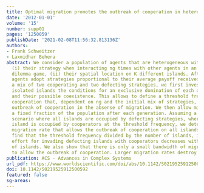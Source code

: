 ```yaml
---
title: Optimal migration promotes the outbreak of cooperation in heterogeneous populations
date: '2012-01-01'
volume: '15'
number: supp01
pages: '1250059'
publishDate: '2021-02-08T11:56:32.813136Z'
authors:
- Frank Schweitzer
- Laxmidhar Behera
abstract: We consider a population of agents that are heterogeneous with respect to
  (i) their strategy when interacting ng times with other agents in an iterated prisoners
  dilemma game, (ii) their spatial location on K different islands. After each generation,
  agents adopt strategies proportional to their average payoff received. Assuming
  a mix of two cooperating and two defecting strategies, we first investigate for
  isolated islands the conditions for an exclusive domination of each of these strategies
  and their possible coexistence. This allows to define a threshold frequency for
  cooperation that, dependent on ng and the initial mix of strategies, describes the
  outbreak of cooperation in the absense of migration. We then allow migration of
  a fixed fraction of the population after each generation. Assuming a worst case
  scenario where all islands are occupied by defecting strategies, whereas only one
  island is occupied by cooperators at the threshold frequency, we determine the optimal
  migration rate that allows the outbreak of cooperation on all islands. We further
  find that the threshold frequency divided by the number of islands, i.e. the relative
  effort for invading defecting islands with cooperators decreases with the number
  of islands. We also show that there is only a small bandwidth of migration rates,
  to allow the outbreak of cooperation. Larger migration rates destroy cooperation.
publication: ACS - Advances in Complex Systems
url_pdf: https://www.worldscientific.com/doi/abs/10.1142/S0219525912500592
doi: 10.1142/S0219525912500592
featured: false
sg-areas:
---
```

